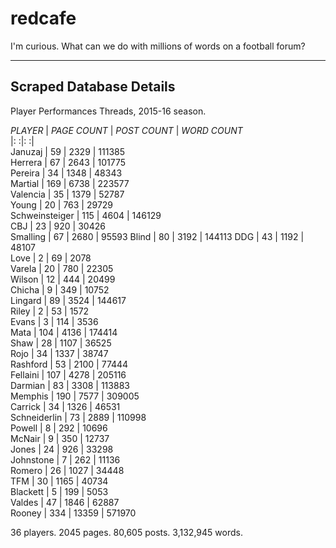 # redcafe

I'm curious. What can we do with millions of words on a football forum?

---

## Scraped Database Details
Player Performances Threads, 2015-16 season.


   _PLAYER_   |   _PAGE COUNT_   |   _POST COUNT_   |   _WORD COUNT_   
              |:                :|:                :|                
  Januzaj  |  59  |  2329  |  111385  
  Herrera  |  67  |  2643  |  101775  
  Pereira  |  34  |  1348  |  48343  
  Martial  |  169  |  6738  |  223577  
  Valencia  |  35  |  1379  |  52787  
  Young  |  20  |  763  |  29729  
  Schweinsteiger  |  115  |  4604  |  146129  
  CBJ  |  23  |  920  |  30426  
  Smalling  |  67  |  2680  |  95593 
  Blind  |  80  |  3192  |  144113 
  DDG  |  43  |  1192  |  48107  
  Love  |  2  |  69  |  2078  
  Varela  |  20  |  780  |  22305  
  Wilson  |  12  |  444  | 20499  
  Chicha  |  9  |  349  |  10752  
  Lingard |  89  |  3524  |  144617  
  Riley  |  2  |  53  |  1572  
  Evans  |  3  |  114  |  3536  
  Mata  |  104  |  4136  |  174414  
  Shaw  |  28  |  1107  |  36525  
  Rojo  |  34  |  1337  |  38747  
  Rashford  |  53  |  2100  |  77444  
  Fellaini  |  107  |  4278  |  205116  
  Darmian  |  83  |  3308  |  113883  
  Memphis  |  190  |  7577  |  309005  
  Carrick  |  34  |  1326  |  46531  
  Schneiderlin  |  73  |  2889  |  110998  
  Powell  |  8  |  292  |  10696  
  McNair  |  9  |  350  |  12737  
  Jones  |  24  |  926  |  33298  
  Johnstone  |  7  |  262  |  11136  
  Romero  |  26  |  1027  |  34448  
  TFM  |  30  |  1165  |  40734  
  Blackett  |  5  |  199  |  5053  
  Valdes  |  47  |  1846  |  62887  
  Rooney  |  334  |  13359  |  571970  


36 players. 2045 pages. 80,605 posts. 3,132,945 words.

